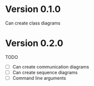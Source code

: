 # Version 0.1.0
Can create class diagrams

# Version 0.2.0
TODO
* [ ] Can create communication diagrams
* [ ] Can create sequence diagrams
* [ ] Command line arguments
